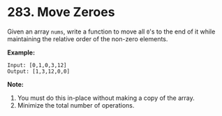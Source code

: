 # 283. Move Zeroes

Given an array `nums`, write a function to move all `0`'s to the end of it while maintaining the relative order of the non-zero elements.

**Example:**

```()
Input: [0,1,0,3,12]
Output: [1,3,12,0,0]
```

**Note:**

1. You must do this in-place without making a copy of the array.
2. Minimize the total number of operations.
